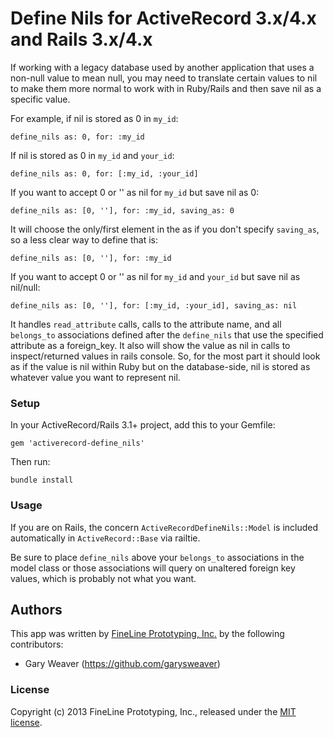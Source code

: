 Define Nils for ActiveRecord 3.x/4.x and Rails 3.x/4.x
=====

If working with a legacy database used by another application that uses a non-null value to mean null, you may need to translate certain values to nil to make them more normal to work with in Ruby/Rails and then save nil as a specific value.

For example, if nil is stored as 0 in `my_id`:

    define_nils as: 0, for: :my_id

If nil is stored as 0 in `my_id` and `your_id`:

    define_nils as: 0, for: [:my_id, :your_id]

If you want to accept 0 or '' as nil for `my_id` but save nil as 0:

    define_nils as: [0, ''], for: :my_id, saving_as: 0

It will choose the only/first element in the as if you don't specify `saving_as`, so a less clear way to define that is:

    define_nils as: [0, ''], for: :my_id

If you want to accept 0 or '' as nil for `my_id` and `your_id` but save nil as nil/null:

    define_nils as: [0, ''], for: [:my_id, :your_id], saving_as: nil

It handles `read_attribute` calls, calls to the attribute name, and all `belongs_to` associations defined after the `define_nils` that use the specified attribute as a foreign_key. It also will show the value as nil in calls to inspect/returned values in rails console. So, for the most part it should look as if the value is nil within Ruby but on the database-side, nil is stored as whatever value you want to represent nil.

### Setup

In your ActiveRecord/Rails 3.1+ project, add this to your Gemfile:

    gem 'activerecord-define_nils'

Then run:

    bundle install

### Usage

If you are on Rails, the concern `ActiveRecordDefineNils::Model` is included automatically in `ActiveRecord::Base` via railtie.

Be sure to place `define_nils` above your `belongs_to` associations in the model class or those associations will query on unaltered foreign key values, which is probably not what you want.

## Authors

This app was written by [FineLine Prototyping, Inc.](http://www.finelineprototyping.com) by the following contributors:
* Gary Weaver (https://github.com/garysweaver)

### License

Copyright (c) 2013 FineLine Prototyping, Inc., released under the [MIT license][lic].

[lic]: http://github.com/FineLinePrototyping/activerecord-define_nils/blob/master/LICENSE
